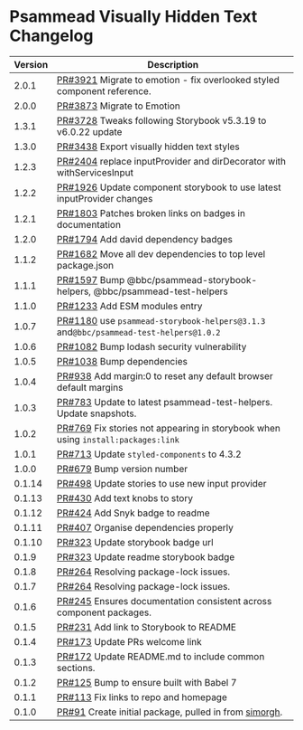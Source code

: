 # Psammead Visually Hidden Text Changelog

<!-- prettier-ignore -->
| Version | Description |
| ------- | ----------- |
| 2.0.1 | [PR#3921](https://github.com/bbc/psammead/pull/3921) Migrate to emotion - fix overlooked styled component reference. |
| 2.0.0 | [PR#3873](https://github.com/bbc/psammead/pull/3873) Migrate to Emotion |
| 1.3.1 | [PR#3728](https://github.com/bbc/psammead/pull/3728) Tweaks following Storybook v5.3.19 to v6.0.22 update |
| 1.3.0 | [PR#3438](https://github.com/bbc/psammead/pull/3438) Export visually hidden text styles |
| 1.2.3 | [PR#2404](https://github.com/bbc/psammead/pull/2404) replace inputProvider and dirDecorator with withServicesInput |
| 1.2.2 | [PR#1926](https://github.com/bbc/psammead/pull/1926) Update component storybook to use latest inputProvider changes |
| 1.2.1 | [PR#1803](https://github.com/bbc/psammead/pull/1803/) Patches broken links on badges in documentation |
| 1.2.0 | [PR#1794](https://github.com/bbc/psammead/pull/1794) Add david dependency badges |
| 1.1.2 | [PR#1682](https://github.com/bbc/psammead/pull/1682) Move all dev dependencies to top level package.json |
| 1.1.1 | [PR#1597](https://github.com/bbc/psammead/pull/1597) Bump @bbc/psammead-storybook-helpers, @bbc/psammead-test-helpers|
| 1.1.0 | [PR#1233](https://github.com/bbc/psammead/pull/1233) Add ESM modules entry |
| 1.0.7 | [PR#1180](https://github.com/bbc/psammead/pull/1180) use `psammead-storybook-helpers@3.1.3` and`@bbc/psammead-test-helpers@1.0.2` |
| 1.0.6 | [PR#1082](https://github.com/bbc/psammead/pull/1082) Bump lodash security vulnerability |
| 1.0.5 | [PR#1038](https://github.com/bbc/psammead/pull/1038) Bump dependencies |
| 1.0.4 | [PR#938](https://github.com/bbc/psammead/pull/938) Add margin:0 to reset any default browser default margins |
| 1.0.3 | [PR#783](https://github.com/bbc/psammead/pull/783) Update to latest psammead-test-helpers. Update snapshots. |
| 1.0.2 | [PR#769](https://github.com/bbc/psammead/pull/769) Fix stories not appearing in storybook when using `install:packages:link` |
| 1.0.1 | [PR#713](https://github.com/bbc/psammead/pull/713) Update `styled-components` to 4.3.2 |
| 1.0.0 | [PR#679](https://github.com/bbc/psammead/pull/679) Bump version number |
| 0.1.14 | [PR#498](https://github.com/bbc/psammead/pull/498) Update stories to use new input provider |
| 0.1.13 | [PR#430](https://github.com/bbc/psammead/pull/430) Add text knobs to story |
| 0.1.12 | [PR#424](https://github.com/bbc/psammead/pull/424) Add Snyk badge to readme |
| 0.1.11 | [PR#407](https://github.com/bbc/psammead/pull/407) Organise dependencies properly |
| 0.1.10 | [PR#323](https://github.com/bbc/psammead/pull/323) Update storybook badge url |
| 0.1.9 | [PR#323](https://github.com/BBC/psammead/pull/323) Update readme storybook badge |
| 0.1.8 | [PR#264](https://github.com/BBC/psammead/pull/319) Resolving package-lock issues. |
| 0.1.7 | [PR#264](https://github.com/BBC/psammead/pull/264) Resolving package-lock issues. |
| 0.1.6 | [PR#245](https://github.com/BBC-News/psammead/pull/245) Ensures documentation consistent across component packages. |
| 0.1.5 | [PR#231](https://github.com/BBC-News/psammead/pull/231) Add link to Storybook to README |
| 0.1.4 | [PR#173](https://github.com/BBC-News/psammead/pull/173) Update PRs welcome link |
| 0.1.3 | [PR#172](https://github.com/BBC-News/psammead/pull/172) Update README.md to include common sections. |
| 0.1.2 | [PR#125](https://github.com/BBC-News/psammead/pull/125) Bump to ensure built with Babel 7 |
| 0.1.1 | [PR#113](https://github.com/BBC-News/psammead/pull/113) Fix links to repo and homepage |
| 0.1.0 | [PR#91](https://github.com/BBC-News/psammead/pull/91) Create initial package, pulled in from [simorgh](https://github.com/BBC-News/simorgh). |
